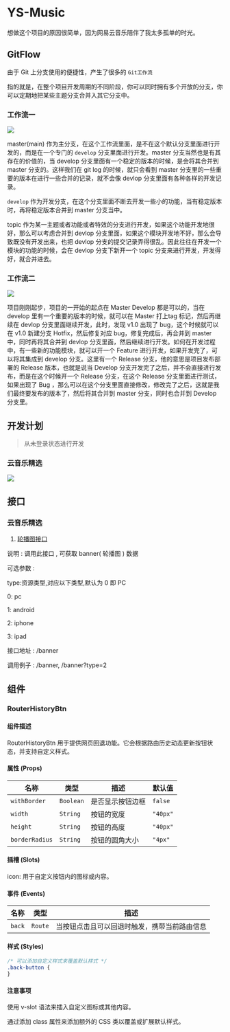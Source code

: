 # YS-Music

想做这个项目的原因很简单，因为网易云音乐陪伴了我太多孤单的时光。

## GitFlow

由于 Git 上分支使用的便捷性，产生了很多的 `Git工作流`

指的就是，在整个项目开发周期的不同阶段，你可以同时拥有多个开放的分支，你可以定期地把某些主题分支合并入其它分支中。

### 工作流一

![](https://pic.imgdb.cn/item/66094f199f345e8d03ec2621.png)

master(main) 作为主分支，在这个工作流里面，是不在这个默认分支里面进行开发的，而是在一个专门的 `develop` 分支里面进行开发。master 分支当然也是有其存在的价值的，当 develop 分支里面有一个稳定的版本的时候，是会将其合并到 master 分支的。这样我们在 git log 的时候，就只会看到 master 分支里的一些重要的版本在进行一些合并的记录，就不会像 devlop 分支里面有各种各样的开发记录。

`develop` 作为开发分支，在这个分支里面不断去开发一些小的功能，当有稳定版本时，再将稳定版本合并到 master 分支当中。

topic 作为某一主题或者功能或者特效的分支进行开发，如果这个功能开发地很好，那么可以考虑合并到 devlop 分支里面，如果这个模块开发地不好，那么会导致既没有开发出来，也把 devlop 分支的提交记录弄得很乱。因此往往在开发一个模块的功能的时候，会在 devlop 分支下新开一个 topic 分支来进行开发，开发得好，就合并进去。

### 工作流二

![](https://pic.imgdb.cn/item/66095b829f345e8d0358ba28.png)

项目刚刚起步，项目的一开始的起点在 Master Develop 都是可以的，当在develop 里有一个重要的版本的时候，就可以在 Master 打上tag 标记，然后再继续在 devlop 分支里面继续开发，此时，发现 v1.0 出现了 bug，这个时候就可以在 v1.0 新建分支 Hotfix，然后修复对应 bug，修复完成后，再合并到 master 中，同时再将其合并到 devlop 分支里面，然后继续进行开发。如何在开发过程中，有一些新的功能模块，就可以开一个 Feature 进行开发，如果开发完了，可以将其集成到 develop 分支。这里有一个 Release 分支，他的意思是项目发布部署的 Release 版本，也就是说当 Develop 分支开发完了之后，并不会直接进行发布，而是在这个时候开一个 Release 分支，在这个 Release 分支里面进行测试，如果出现了 Bug ，那么可以在这个分支里面直接修改，修改完了之后，这就是我们最终要发布的版本了，然后将其合并到 master 分支，同时也合并到 Develop 分支里。

## 开发计划

> 从未登录状态进行开发

### 云音乐精选

![](https://pic.imgdb.cn/item/66095f2e68eb9357134a6daa.png)

## 接口

### 云音乐精选

1. [轮播图接口](https://binaryify.github.io/NeteaseCloudMusicApi/#/?id=banner)

说明 : 调用此接口 , 可获取 banner( 轮播图 ) 数据

可选参数 :

type:资源类型,对应以下类型,默认为 0 即 PC

0: pc

1: android

2: iphone

3: ipad

接口地址 : /banner

调用例子 : /banner, /banner?type=2

## 组件

### RouterHistoryBtn

#### 组件描述

RouterHistoryBtn 用于提供网页回退功能。它会根据路由历史动态更新按钮状态，并支持自定义样式。

#### 属性 (Props)

| 名称             | 类型        | 描述       | 默认值      |
|----------------|-----------|----------|----------|
| `withBorder`   | `Boolean` | 是否显示按钮边框 | `false`  |
| `width`        | `String`  | 按钮的宽度    | `"40px"` |
| `height`       | `String`  | 按钮的高度    | `"40px"` |
| `borderRadius` | `String`  | 按钮的圆角大小  | `"4px"`  |

#### 插槽 (Slots)

icon: 用于自定义按钮内的图标或内容。

#### 事件 (Events)

| 名称     | 类型      | 描述                     |
|--------|---------|------------------------|
| `back` | `Route` | 当按钮点击且可以回退时触发，携带当前路由信息 |

#### 样式 (Styles)

```css
/* 可以添加自定义样式来覆盖默认样式 */
.back-button {
}
```

#### 注意事项

使用 v-slot 语法来插入自定义图标或其他内容。

通过添加 class 属性来添加额外的 CSS 类以覆盖或扩展默认样式。
